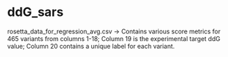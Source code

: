 # ddG_sars

rosetta_data_for_regression_avg.csv -> Contains various score metrics for 465 variants from columns 1-18; Column 19 is the experimental target ddG value; Column 20 contains a unique label for each variant.
